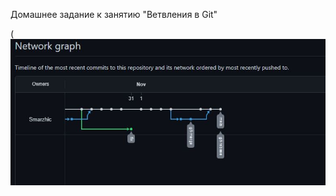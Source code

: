 Домашнее задание к занятию "Ветвления в Git"

(![Screenshot](https://github.com/Smarzhic/netology/blob/e72b2dbf4055b3d32ae39535ce7072afa5c04c74/branchig/img/net.JPG)
